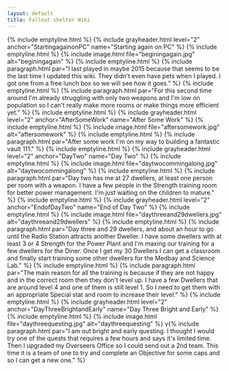 ```yaml
---
layout: default
title: Fallout shelter Wiki
---
```

{% include emptyline.html %}
{% include grayheader.html level="2" anchor="StartingagainonPC" name="Starting again on PC" %}
{% include emptyline.html %}
{% include image.html file="beginingagain.jpg" alt="beginingagain" %}
{% include emptyline.html %}
{% include paragraph.html par="I last played in maybe 2015 because that seems to be the last time I updated this wiki. They didn't even have pets when I played. I got one from a free lunch box so we will see how it goes." %}
{% include emptyline.html %}
{% include paragraph.html par="For this second time around I'm already struggling with only two weapons and I'm low on population so I can't really make more rooms or make things more efficient yet." %}
{% include emptyline.html %}
{% include grayheader.html level="2" anchor="AfterSomeWork" name="After Some Work" %}
{% include emptyline.html %}
{% include image.html file="aftersomework.jpg" alt="aftersomework" %}
{% include emptyline.html %}
{% include paragraph.html par="After some work I'm on my way to building a fantastic vault 111." %}
{% include emptyline.html %}
{% include grayheader.html level="2" anchor="DayTwo" name="Day Two" %}
{% include emptyline.html %}
{% include image.html file="daytwocommingalong.jpg" alt="daytwocommingalong" %}
{% include emptyline.html %}
{% include paragraph.html par="Day two has me at 27 dwellers, at least one person per room with a weapon. I have a few people in the Strength training room for better power management. I'm just waiting on the children to mature." %}
{% include emptyline.html %}
{% include grayheader.html level="2" anchor="EndofDayTwo" name="End of Day Two" %}
{% include emptyline.html %}
{% include image.html file="daythreeand29dwellers.jpg" alt="daythreeand29dwellers" %}
{% include emptyline.html %}
{% include paragraph.html par="Day three and 29 dwellers, and about an hour to go until the Radio Station attracts another Dweller. I have some dwellers with at least 3 or 4 Strength for the Power Plant and I'm maxing our training for a few dwellers for the Diner. Once I get my 30 Dwellers I can get a classroom and finally start training some other dwellers for the Medbay and Science Lab." %}
{% include emptyline.html %}
{% include paragraph.html par="The main reason for all the training is because if they are not happy and in the correct room then they don't level up. I have a few Dwellers that are around level 4 and one of them is still level 1. So I need to get them with an appropriate Special stat and room to increase their level." %}
{% include emptyline.html %}
{% include grayheader.html level="2" anchor="DayThreeBrightandEarly" name="Day Three Bright and Early" %}
{% include emptyline.html %}
{% include image.html file="daythreequesting.jpg" alt="daythreequesting" %}
v{% include paragraph.html par="I am out bright and early questing. I thought I would try one of the quests that requires a few hours and says it's limited time. Then I upgraded my Overseers Office so I could send out a 2nd team. This time it is a team of one to try and complete an Objective for some caps and so I can get a new one." %}
